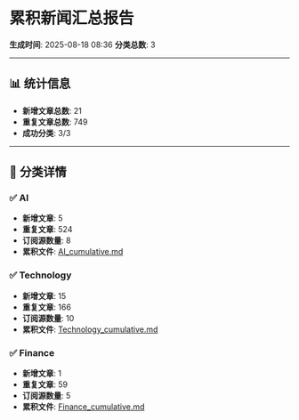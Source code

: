 # 累积新闻汇总报告

**生成时间**: 2025-08-18 08:36
**分类总数**: 3

---

## 📊 统计信息

- **新增文章总数**: 21
- **重复文章总数**: 749
- **成功分类**: 3/3

---

## 📂 分类详情

### ✅ AI
- **新增文章**: 5
- **重复文章**: 524
- **订阅源数量**: 8
- **累积文件**: [AI_cumulative.md](./AI_cumulative.md)

### ✅ Technology
- **新增文章**: 15
- **重复文章**: 166
- **订阅源数量**: 10
- **累积文件**: [Technology_cumulative.md](./Technology_cumulative.md)

### ✅ Finance
- **新增文章**: 1
- **重复文章**: 59
- **订阅源数量**: 5
- **累积文件**: [Finance_cumulative.md](./Finance_cumulative.md)
